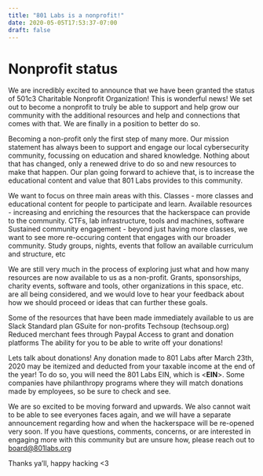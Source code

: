 ```yaml
---
title: "801 Labs is a nonprofit!"
date: 2020-05-05T17:53:37-07:00
draft: false
---
```


# Nonprofit status
We are incredibly excited to announce that we have been granted the status of 501c3 Charitable Nonprofit Organization! This is wonderful news! We set out to become a nonprofit to truly be able to support and help grow our community with the additional resources and help and connections that comes with that. We are finally in a position to better do so.

Becoming a non-profit only the first step of many more. Our mission statement has always been to support and engage our local cybersecurity community, focussing on education and shared knowledge. Nothing about that has changed, only a renewed drive to do so and new resources to make that happen. Our plan going forward to achieve that, is to increase the educational content and value that 801 Labs provides to this community.

We want to focus on three main areas with this. 
Classes - more classes and educational content for people to participate and learn.
Available resources - increasing and enriching the resources that the hackerspace can provide to the community. CTFs, lab infrastructure, tools and machines, software
Sustained community engagement - beyond just having more classes, we want to see more re-occuring content that engages with our broader community. Study groups,<insert topic> nights, events that follow an available curriculum and structure, etc ﻿ 

We are still very much in the process of exploring just what and how many resources are now available to us as a non-profit. Grants, sponsorships, charity events, software and tools, other organizations in this space, etc. are all being considered, and we would love to hear your feedback about how we should proceed or ideas that can further these goals.

Some of the resources that have been made immediately available to us are
Slack Standard plan
GSuite for non-profits
Techsoup (techsoup.org)
Reduced merchant fees through Paypal
Access to grant and donation platforms
The ability for you to be able to write off your donations!

Lets talk about donations! Any donation made to 801 Labs after March 23th, 2020 may be itemized and deducted from your taxable income at the end of the year! To do so, you will need the 801 Labs EIN, which is <**EIN**>. Some companies have philanthropy programs where they will match donations made by employees, so be sure to check and see.

We are so excited to be moving forward and upwards. We also cannot wait to be able to see everyones faces again, and we will have a separate announcement regarding how and when the hackerspace will be re-opened very soon. If you have questions, comments, concerns, or are interested in engaging more with this community but are unsure how, please reach out to board@801labs.org

Thanks ya’ll, happy hacking <3
